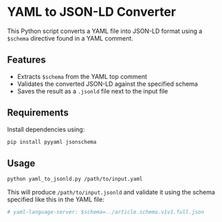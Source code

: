 
# YAML to JSON-LD Converter

This Python script converts a YAML file into JSON-LD format using a `$schema` directive found in a YAML comment.

## Features

- Extracts `$schema` from the YAML top comment
- Validates the converted JSON-LD against the specified schema
- Saves the result as a `.jsonld` file next to the input file

## Requirements

Install dependencies using:

```bash
pip install pyyaml jsonschema
```

## Usage

```bash
python yaml_to_jsonld.py /path/to/input.yaml
```

This will produce `/path/to/input.jsonld` and validate it using the schema specified like this in the YAML file:

```yaml
# yaml-language-server: $schema=../article.schema.v1v1.full.json
```

